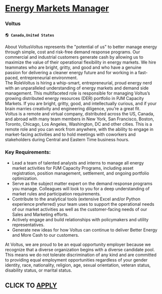 # [Energy Markets Manager](https://www.remotewlb.com/apply/energy-markets-manager)  
### Voltus  
#### `🌎 Canada,United States`  
About VoltusVoltus represents the "potential of us" to better manage energy through simple, cost and risk-free demand response programs. Our commercial and industrial customers generate cash by allowing us to maximize the value of their operational flexibility in energy markets. We hire teammates who are bright, gritty, and good and who have a genuine passion for delivering a cleaner energy future and for working in a fast-paced, entrepreneurial environment.  
The RoleVoltus is hiring a whip-smart, entrepreneurial, proud energy nerd with an unparalleled understanding of energy markets and demand side management. This multifaceted role is responsible for managing Voltus’s growing distributed energy resources (DER) portfolio in PJM Capacity Markets. If you are bright, gritty, good, and intellectually curious, and if your brain marries creativity and engineering diligence, you’re a great fit.  
Voltus is a remote and virtual company, distributed across the US, Canada, and abroad with many team members in New York, San Francisco, Boston, Toronto, Chicago, Los Angeles, Washington, DC and other cities. This is a remote role and you can work from anywhere, with the ability to engage in market-facing activities and to hold meetings with coworkers and stakeholders during Central and Eastern Time business hours.

### Key Requirements:

  * Lead a team of talented analysts and interns to manage all energy market activities for PJM Capacity Programs, including asset registration, position management, settlement, and ongoing portfolio optimization.
  * Serve as the subject matter expert on the demand response programs you manage. Colleagues will look to you for a deep understanding of market rules and participation requirements. 
  * Contribute to the analytical tools (extensive Excel and/or Python experience preferred) your team uses to support the operational needs of our market activities as well as the customer-facing needs of our Sales and Marketing efforts.
  * Actively engage and build relationships with policymakers and utility representatives.
  * Generate new ideas for how Voltus can continue to deliver Better Energy and More Cash to our customers.

At Voltus, we are proud to be an equal opportunity employer because we recognize that a diverse organization begins with a diverse candidate pool. This means we do not tolerate discrimination of any kind and are committed to providing equal employment opportunities regardless of your gender identity, race, nationality, religion, age, sexual orientation, veteran status, disability status, or marital status.  
## CLICK TO [APPLY](https://www.remotewlb.com/apply/energy-markets-manager)

